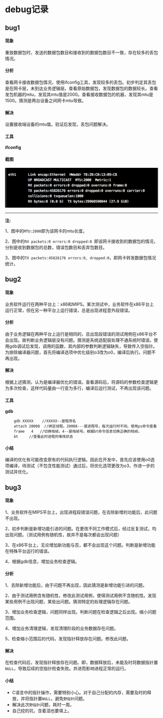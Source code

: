 # debug记录

## bug1

#### 现象

重放数据包时，发送的数据包数目和接收到的数据包数目不一致，存在较多的丢包情况。

#### 分析

查看网卡接收数据包情况，使用ifconfig工具，发现较多的丢包。初步判定其丢包是在网卡层，未到达业务逻辑层。查看原始数据包，发现数据包的数据较长。查看发包机器的mtu，发现其mtu值是2000。查看接收数据包的机器，发现其mtu是1500。猜测是两台设备之间网卡mtu导致。

#### 解决

设置接收端设备的mtu值。验证后发现，丢包问题解决。

#### 工具

**ifconfig**

#### 截图

![ifconfig](img/ifconfig.png)

******

**注:**

1、图中的`MTU:2000`即为该网卡的mtu长度。

2、图中的`RX packets:0 errors:0 dropped:0 `即该网卡接收到的数据包的情况，分别是收到数据包的总数，错误包数目和丢弃包数目。

3、图中的`TX packets:45826176 errors:0, dropped:0`，即网卡转发数据包情况统计。

## bug2

#### 现象

业务软件运行在两种平台上：x86和MIPS。某次测试中，业务软件在x86平台上运行正常，但在另一种平台上运行错误，总是出现进程意外段错误。

#### 分析

由于业务逻辑在两种平台上运行是相同的，且出现段错误的测试用例在x86平台不会出现。故判断业务逻辑层没有问题。猜测是系统适配层处理不通系统时错误。使用gdb调试后发现，调用的函数，其内部的参数判断逻辑缺失，导致传入空指针。为排除编译器问题，首先将编译选项中优化级别o3改为o0，编译后执行。问题不再出现。

#### 解决

根据上述猜测，认为是编译器优化的错误。查看源码后，将源码的参数检查逻辑更为多次检查，这样代码量由一行变为多行，编译后运行测试，不再出现该问题。

#### 工具

**gdb**

```
	gdb XXXXX    //XXXXX--是程序名
	attach 20008  //绑定线程。20008---是进程号，每次运行时不同。使用ps命令查看
	frame   4   //切换栈帧。4--是栈帧号。根据bt命令信息切换正确的栈帧。
	bt     //查看此时进程的堆栈状态
```

#### 小结

编译的优化有可能改变原有的代码执行逻辑。因此在开发中，首先应该使用o0选项编译，待测试（不包含性能测试）通过后，将优化选项更改为o3，作进一步的测试并优化。

## bug3

#### 现象
1、业务软件在MIPS平台上，出现进程段错误问题，在去除新增的功能后，此问题不出现。
   
2、初步判断是新增功能引进的问题。在更改不同工作模式后，经过反复测试，均出现问题。（测试用例有随机性，故并不是每次都会出现问题） 
  
3、在x86平台上，无论增加新功能与否，都不会出现这个问题。判断是新增功能在特殊平台运行的错误。 
  
4、根据gdb信息，增加业务检查逻辑。

#### 分析
1、去除新增功能后，由于问题不再出现，因此猜测是新增功能引进的问题。

2、由于测试用例含有随机性，修改此测试用例，使得测试用例不含随机性。发现某些用例不出现问题，某些出问题。猜测特定的处理逻辑存在问题。

3、增加业务检查逻辑，问题同样出现。判断问题在检查逻辑之后出现。缩小问题范围。

4、增加业务清理逻辑，发现清理阶段的业务数据存在问题。

5、检查缩小范围后的代码，发现指针释放存在问题。修改此问题。

#### 解决
在检查代码后，发现指针释放存在问题。即，数据释放后，未能及时将数据指针置``NULL``，导致后续的空指针检查失败。并进而影响进程正常的运行。

#### 小结
* C语言中的指针操作，需要特别小心。对于自己分配的内存，需要及时的释放，并将指针置``NULL``，避免``野指针``问题。
* 解决此次``野指针``问题，耗时一周。
* 自己挖的坑，含着泪也要填上。

